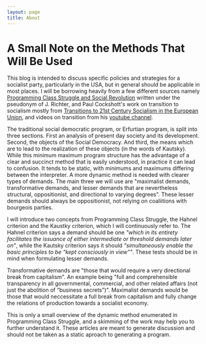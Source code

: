 ```yaml
---
layout: page
title: About
---
```


# A Small Note on the Methods That Will Be Used

This blog is intended to discuss specific policies and strategies for a socialist party, particularly in the USA, but in general should be applicable in most places.  I will be borrowing heavily from a few different sources namely [Programming Class Struggle and Social Revolution](http://www.reality.gn.apc.org/polemic/richter1.pdf) written under the pseudonym of J. Richter, and Paul Cockshott's work on transition to socialism mostly from [Transitions to 21st Century Socialism in the European Union](http://webcache.googleusercontent.com/search?q=cache:EfgpJ7iR3ekJ:reality.gn.apc.org/econ/Berlinpaper.pdf+&cd=1&hl=en&ct=clnk&gl=us), and videos on transition from his [youtube channel](https://www.youtube.com/channel/UCVBfIU1_zO-P_R9keEGdDHQ).  

The traditional social democratic program, or Erfurtian program, is split into three sections. First an analysis of present day society and its development. Second, the objects of the Social Democracy. And third, the means which are to lead to the realization of these objects (in the words of Kautsky).  While this minimum maximum program structure has the advantage of a clear and succinct method that is easily understood, in practice it can lead to confusion.  It tends to be static, with minimums and maximums differing between the interpreter.  A more dynamic method is needed with clearer types of demands.  The main three we will use are "maximalist demands, transformative demands, and lesser demands that are nevertheless structural, oppositionist, and directional to varying degrees".  These lesser demands should always be oppositionist, not relying on coaliitions with bourgeois parties.  

I will introduce two concepts from Programming Class Struggle, the Hahnel criterion and the Kaustky criterion, which I will continuously refer to.  The Hahnel criterion says a demand should be one *"which in its entirety facilitates the issuance of either intermediate or threshold demands later on"*, while the Kautsky criterion says it should *"simultaneously enable the basic principles to be “kept consciously in view”"*.  These tests should be in mind when formulating lesser demands.  

Transformative demands are "those that would require a very directional break from capitalism".  An example being "full and comprehensible transparency in all governmental, commercial, and other related affairs (not just the abolition of “business secrets”)".  Maximalist demands would be those that would neccessitate a full break from capitalism and fully change the relations of production towards a socialist economy.  

This is only a small overview of the dynamic method enumerated in Programming Class Struggle, and a skimming of the work may help you to further understand it.  These articles are meant to generate discussion and should not be taken as a static aproach to generating a program.  